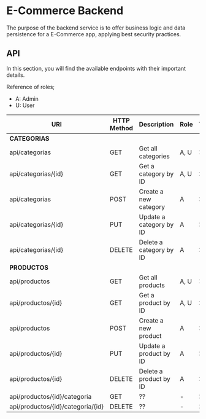 # E-Commerce Backend
The purpose of the backend service is to offer business logic and data persistence for a E-Commerce app, applying best security practices.

## API
In this section, you will find the available endpoints with their important details.

Reference of roles;
- A: Admin
- U: User

|URI                 |HTTP Method|Description            |Role |Tested|
|--------------------|-----------|-----------------------|-----|------|
|**CATEGORIAS**|
|api/categorias      |GET        |Get all categories     |A, U |  ❌  |
|api/categorias/{id} |GET        |Get a category by ID   |A, U |  ❌  |
|api/categorias      |POST       |Create a new category  |A    |  ❌  |
|api/categorias/{id} |PUT        |Update a category by ID|A    |  ❌  |
|api/categorias/{id} |DELETE     |Delete a category by ID|A    |  ❌  |
|**PRODUCTOS**|
|api/productos      |GET        |Get all products        |A, U |  ❌  |
|api/productos/{id} |GET        |Get a product by ID     |A, U |  ❌  |
|api/productos      |POST       |Create a new product    |A    |  ❌  |
|api/productos/{id} |PUT        |Update a product by ID  |A    |  ❌  |
|api/productos/{id} |DELETE     |Delete a product by ID  |A    |  ❌  |
|api/productos/{id}/categoria|GET |??   | - |  ❌  |
|api/productos/{id}/categoria/{id}|DELETE|?? | - |  ❌  |
